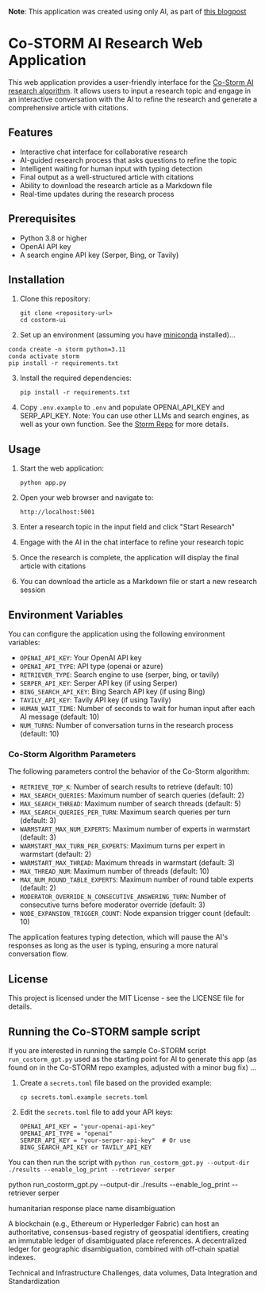 **Note**: This application was created using only AI, as part of [this blogpost]()

# Co-STORM AI Research Web Application

This web application provides a user-friendly interface for the [Co-Storm AI research algorithm](). It allows users to input a research topic and engage in an interactive conversation with the AI to refine the research and generate a comprehensive article with citations.

## Features

- Interactive chat interface for collaborative research
- AI-guided research process that asks questions to refine the topic
- Intelligent waiting for human input with typing detection
- Final output as a well-structured article with citations
- Ability to download the research article as a Markdown file
- Real-time updates during the research process

## Prerequisites

- Python 3.8 or higher
- OpenAI API key
- A search engine API key (Serper, Bing, or Tavily)

## Installation

1. Clone this repository:
   ```
   git clone <repository-url>
   cd costorm-ui
   ```

2. Set up an environment (assuming you have [miniconda](https://www.anaconda.com/docs/getting-started/miniconda/install) installed)...

```
conda create -n storm python=3.11
conda activate storm
pip install -r requirements.txt
```

3. Install the required dependencies:
   ```
   pip install -r requirements.txt
   ```

4. Copy `.env.example` to `.env` and populate OPENAI_API_KEY and SERP_API_KEY. Note: You can use other LLMs and search engines, as well as your own function. See the [Storm Repo](https://github.com/stanford-oval/storm/tree/main) for more details.


## Usage

1. Start the web application:
   ```
   python app.py
   ```

2. Open your web browser and navigate to:
   ```
   http://localhost:5001
   ```

3. Enter a research topic in the input field and click "Start Research"

4. Engage with the AI in the chat interface to refine your research topic

5. Once the research is complete, the application will display the final article with citations

6. You can download the article as a Markdown file or start a new research session

## Environment Variables

You can configure the application using the following environment variables:

- `OPENAI_API_KEY`: Your OpenAI API key
- `OPENAI_API_TYPE`: API type (openai or azure)
- `RETRIEVER_TYPE`: Search engine to use (serper, bing, or tavily)
- `SERPER_API_KEY`: Serper API key (if using Serper)
- `BING_SEARCH_API_KEY`: Bing Search API key (if using Bing)
- `TAVILY_API_KEY`: Tavily API key (if using Tavily)
- `HUMAN_WAIT_TIME`: Number of seconds to wait for human input after each AI message (default: 10)
- `NUM_TURNS`: Number of conversation turns in the research process (default: 10)

### Co-Storm Algorithm Parameters

The following parameters control the behavior of the Co-Storm algorithm:

- `RETRIEVE_TOP_K`: Number of search results to retrieve (default: 10)
- `MAX_SEARCH_QUERIES`: Maximum number of search queries (default: 2)
- `MAX_SEARCH_THREAD`: Maximum number of search threads (default: 5)
- `MAX_SEARCH_QUERIES_PER_TURN`: Maximum search queries per turn (default: 3)
- `WARMSTART_MAX_NUM_EXPERTS`: Maximum number of experts in warmstart (default: 3)
- `WARMSTART_MAX_TURN_PER_EXPERTS`: Maximum turns per expert in warmstart (default: 2)
- `WARMSTART_MAX_THREAD`: Maximum threads in warmstart (default: 3)
- `MAX_THREAD_NUM`: Maximum number of threads (default: 10)
- `MAX_NUM_ROUND_TABLE_EXPERTS`: Maximum number of round table experts (default: 2)
- `MODERATOR_OVERRIDE_N_CONSECUTIVE_ANSWERING_TURN`: Number of consecutive turns before moderator override (default: 3)
- `NODE_EXPANSION_TRIGGER_COUNT`: Node expansion trigger count (default: 10)

The application features typing detection, which will pause the AI's responses as long as the user is typing, ensuring a more natural conversation flow.

## License

This project is licensed under the MIT License - see the LICENSE file for details.


## Running the Co-STORM sample script

If you are interested in running the sample Co-STORM script `run_costorm_gpt.py` used as the starting point for AI to generate this app (as found on in the Co-STORM repo examples, adjusted with a minor bug fix) ...

1. Create a `secrets.toml` file based on the provided example:
   ```
   cp secrets.toml.example secrets.toml
   ```

2. Edit the `secrets.toml` file to add your API keys:
   ```
   OPENAI_API_KEY = "your-openai-api-key"
   OPENAI_API_TYPE = "openai"
   SERPER_API_KEY = "your-serper-api-key"  # Or use BING_SEARCH_API_KEY or TAVILY_API_KEY
   ```

You can then run the script with `python run_costorm_gpt.py --output-dir ./results --enable_log_print --retriever serper`




python run_costorm_gpt.py --output-dir ./results --enable_log_print --retriever serper


humanitarian response place name disambiguation

A blockchain (e.g., Ethereum or Hyperledger Fabric) can host an authoritative, consensus-based registry of geospatial identifiers, creating an immutable ledger of disambiguated place references. A decentralized ledger for geographic disambiguation, combined with off-chain spatial indexes.

Technical and Infrastructure Challenges, data volumes, Data Integration and Standardization